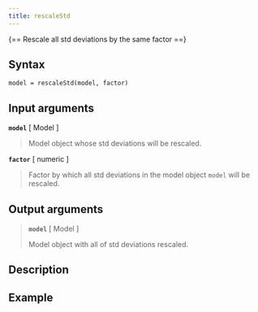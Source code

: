 ```yaml
---
title: rescaleStd
---
```


{== Rescale all std deviations by the same factor ==}


## Syntax

    model = rescaleStd(model, factor)


## Input arguments

__`model`__ [ Model ] 
>
> Model object whose std deviations will be rescaled.
>

__`factor`__ [ numeric ] 
> 
> Factor by which all std deviations in the model
> object `model` will be rescaled.
> 

## Output arguments
> 
> __`model`__ [ Model ] 
>
> Model object with all of std deviations rescaled.
> 

## Description


## Example


